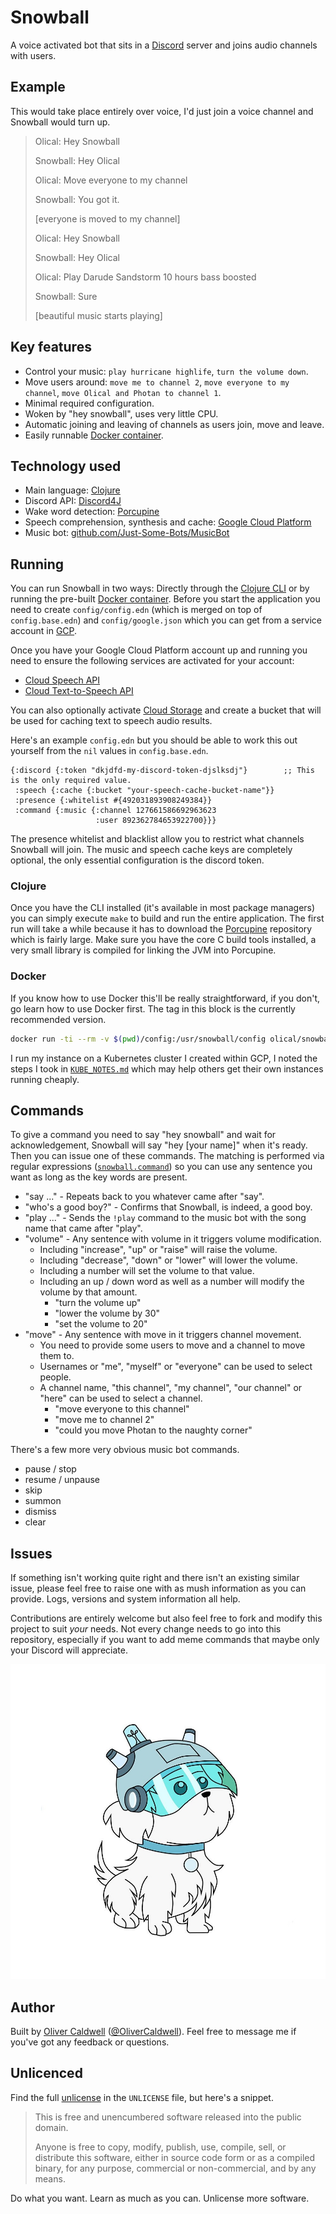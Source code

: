 # Snowball

A voice activated bot that sits in a [Discord][] server and joins audio channels with users.

## Example

This would take place entirely over voice, I'd just join a voice channel and Snowball would turn up.

> Olical: Hey Snowball
>
> Snowball: Hey Olical
>
> Olical: Move everyone to my channel
>
> Snowball: You got it.
>
> [everyone is moved to my channel]
>
> Olical: Hey Snowball
>
> Snowball: Hey Olical
>
> Olical: Play Darude Sandstorm 10 hours bass boosted
>
> Snowball: Sure
>
> [beautiful music starts playing]

## Key features

 * Control your music: `play hurricane highlife`, `turn the volume down`.
 * Move users around: `move me to channel 2`, `move everyone to my channel`, `move Olical and Photan to channel 1`.
 * Minimal required configuration.
 * Woken by "hey snowball", uses very little CPU.
 * Automatic joining and leaving of channels as users join, move and leave.
 * Easily runnable [Docker container][docker].

## Technology used

 * Main language: [Clojure][]
 * Discord API: [Discord4J][]
 * Wake word detection: [Porcupine][]
 * Speech comprehension, synthesis and cache: [Google Cloud Platform][gcp]
 * Music bot: [github.com/Just-Some-Bots/MusicBot][MusicBot]

## Running

You can run Snowball in two ways: Directly through the [Clojure CLI][cljcli] or by running the pre-built [Docker container][docker]. Before you start the application you need to create `config/config.edn` (which is merged on top of `config.base.edn`) and `config/google.json` which you can get from a service account in [GCP][].

Once you have your Google Cloud Platform account up and running you need to ensure the following services are activated for your account:

 * [Cloud Speech API][cloud-speech]
 * [Cloud Text-to-Speech API][cloud-text-to-speech]

You can also optionally activate [Cloud Storage][cloud-storage] and create a bucket that will be used for caching text to speech audio results.

Here's an example `config.edn` but you should be able to work this out yourself from the `nil` values in `config.base.edn`.

```edn
{:discord {:token "dkjdfd-my-discord-token-djslksdj"}        ;; This is the only required value.
 :speech {:cache {:bucket "your-speech-cache-bucket-name"}}
 :presence {:whitelist #{492031893908249384}}
 :command {:music {:channel 127661586692963623
                   :user 892362784653922700}}}
```

The presence whitelist and blacklist allow you to restrict what channels Snowball will join. The music and speech cache keys are completely optional, the only essential configuration is the discord token.

### Clojure

Once you have the CLI installed (it's available in most package managers) you can simply execute `make` to build and run the entire application. The first run will take a while because it has to download the [Porcupine][] repository which is fairly large. Make sure you have the core C build tools installed, a very small library is compiled for linking the JVM into Porcupine.

### Docker

If you know how to use Docker this'll be really straightforward, if you don't, go learn how to use Docker first. The tag in this block is the currently recommended version.

```bash
docker run -ti --rm -v $(pwd)/config:/usr/snowball/config olical/snowball:2e4f8261e2e4e2011b470a6a4cee6d724df82c8b
```

I run my instance on a Kubernetes cluster I created within GCP, I noted the steps I took in [`KUBE_NOTES.md`][kube-notes] which may help others get their own instances running cheaply.

## Commands

To give a command you need to say "hey snowball" and wait for acknowledgement, Snowball will say "hey [your name]" when it's ready. Then you can issue one of these commands. The matching is performed via regular expressions ([`snowball.command`][commands]) so you can use any sentence you want as long as the key words are present.

 * "say ..." - Repeats back to you whatever came after "say".
 * "who's a good boy?" - Confirms that Snowball, is indeed, a good boy.
 * "play ..." - Sends the `!play` command to the music bot with the song name that came after "play".
 * "volume" - Any sentence with volume in it triggers volume modification.
   * Including "increase", "up" or "raise" will raise the volume.
   * Including "decrease", "down" or "lower" will lower the volume.
   * Including a number will set the volume to that value.
   * Including an up / down word as well as a number will modify the volume by that amount.
     * "turn the volume up"
     * "lower the volume by 30"
     * "set the volume to 20"
 * "move" - Any sentence with move in it triggers channel movement.
   * You need to provide some users to move and a channel to move them to.
   * Usernames or "me", "myself" or "everyone" can be used to select people.
   * A channel name, "this channel", "my channel", "our channel" or "here" can be used to select a channel.
     * "move everyone to this channel"
     * "move me to channel 2"
     * "could you move Photan to the naughty corner"

There's a few more very obvious music bot commands.

 * pause / stop
 * resume / unpause
 * skip
 * summon
 * dismiss
 * clear

## Issues

If something isn't working quite right and there isn't an existing similar issue, please feel free to raise one with as mush information as you can provide. Logs, versions and system information all help.

Contributions are entirely welcome but also feel free to fork and modify this project to suit _your_ needs. Not every change needs to go into this repository, especially if you want to add meme commands that maybe only your Discord will appreciate.

![](images/snowball.png)

## Author

Built by [Oliver Caldwell][homepage] ([@OliverCaldwell][twitter]). Feel free to message me if you've got any feedback or questions.

## Unlicenced

Find the full [unlicense][] in the `UNLICENSE` file, but here's a snippet.

>This is free and unencumbered software released into the public domain.
>
>Anyone is free to copy, modify, publish, use, compile, sell, or distribute this software, either in source code form or as a compiled binary, for any purpose, commercial or non-commercial, and by any means.

Do what you want. Learn as much as you can. Unlicense more software.

[unlicense]: http://unlicense.org/
[Porcupine]: https://github.com/picovoice/porcupine
[Discord]: https://discordapp.com/
[Clojure]: https://clojure.org/
[gcp]: https://cloud.google.com/
[homepage]: https://oli.me.uk/
[twitter]: https://twitter.com/OliverCaldwell
[Discord4J]: https://github.com/Discord4J/Discord4J
[MusicBot]: https://github.com/Just-Some-Bots/MusicBot
[docker]: https://hub.docker.com/r/olical/snowball/
[cljcli]: https://clojure.org/guides/getting_started
[cloud-speech]: https://console.cloud.google.com/apis/api/speech.googleapis.com/overview
[cloud-text-to-speech]: https://console.cloud.google.com/apis/api/texttospeech.googleapis.com/overview
[cloud-storage]: https://console.cloud.google.com/storage/browser
[kube-notes]: KUBE_NOTES.md
[commands]: src/clojure/snowball/command.clj
